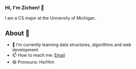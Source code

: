 ### Hi, I'm Zichen! 👋

I am a CS major at the University of Michigan.

## About 📝

- 🌱 I’m currently learning data structures, algorithms and web development
- 📫 How to reach me: [Email](mailto:zhangzzc@umich.edu)
- 😄 Pronouns: He/Him
